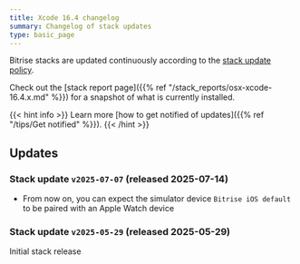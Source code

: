 ```yaml
---
title: Xcode 16.4 changelog
summary: Changelog of stack updates
type: basic_page
---
```


Bitrise stacks are updated continuously according to the [stack update policy](https://devcenter.bitrise.io/en/infrastructure/build-stacks/stack-update-policy.html).

Check out the [stack report page]({{% ref "/stack_reports/osx-xcode-16.4.x.md" %}}) for a snapshot of what is currently installed.

{{< hint info >}}
Learn more [how to get notified of updates]({{% ref "/tips/Get notified" %}}).
{{< /hint >}}

## Updates

### Stack update `v2025-07-07` (released 2025-07-14)

- From now on, you can expect the simulator device `Bitrise iOS default` to be paired with an Apple Watch device

### Stack update `v2025-05-29` (released 2025-05-29)

Initial stack release
